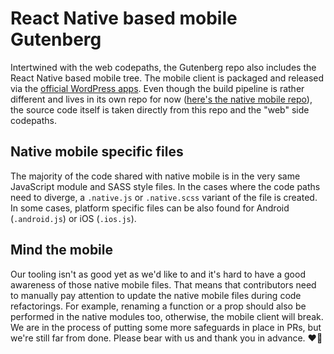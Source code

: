 # React Native based mobile Gutenberg
Intertwined with the web codepaths, the Gutenberg repo also includes the React Native based mobile tree. The mobile client is packaged and released via the [official WordPress apps](https://wordpress.org/mobile/). Even though the build pipeline is rather different and lives in its own repo for now ([here's the native mobile repo](https://github.com/wordpress-mobile/gutenberg-mobile)), the source code itself is taken directly from this repo and the "web" side codepaths.
## Native mobile specific files
The majority of the code shared with native mobile is in the very same JavaScript module and SASS style files. In the cases where the code paths need to diverge, a `.native.js` or `.native.scss` variant of the file is created. In some cases, platform specific files can be also found for Android (`.android.js`) or iOS (`.ios.js`).
## Mind the mobile
Our tooling isn't as good yet as we'd like to and it's hard to have a good awareness of those native mobile files. That means that contributors need to manually pay attention to update the native mobile files during code refactorings. For example, renaming a function or a prop should also be performed in the native modules too, otherwise, the mobile client will break. We are in the process of putting some more safeguards in place in PRs, but we're still far from done. Please bear with us and thank you in advance. ❤️🙇‍
